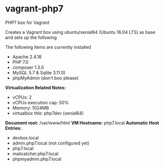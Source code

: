 # vagrant-php7
PHP7 box for Vagrant

Creates a Vagrant box using ubuntu/xenial64 (Ubuntu 16.04 LTS) as base and sets up the following

The following items are currently installed

- Apache 2.4.18
- PHP 7.0
- composer 1.3.0
- MySQL 5.7 & Sqlite 3.11.0)
- phpMyAdmin (don't boo please)

**Virtualization Related Notes:**
- vCPUs: 2
- vCPUs execution cap: 50%
- Memory: 1024MB
- virtualbox title: php7dev (xenial64)

**Document root:** /var/www/html
**VM Hostname:** php7.local
**Automatic Host Entries:**
- devbox.local
- admin.php7.local (not configured yet)
- php7.local
- mailcatcher.php7.local
- phpmyadmin.php7.local
